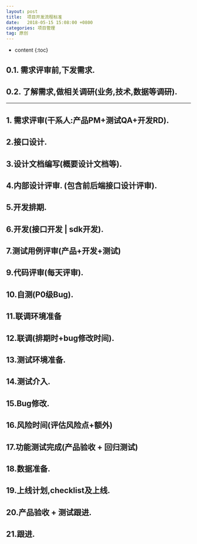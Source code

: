 ```yaml
---
layout: post
title:  项目开发流程标准
date:   2018-05-15 15:08:00 +0800
categories: 项目管理
tag: 原创
---
```


* content
{:toc}

## 0.1. 需求评审前,下发需求.
## 0.2. 了解需求,做相关调研(业务,技术,数据等调研).

---

## 1. 需求评审(干系人:产品PM+测试QA+开发RD).
## 2.接口设计.
## 3.设计文档编写(概要设计文档等).
## 4.内部设计评审. (包含前后端接口设计评审). 
## 5.开发排期.
## 6.开发(接口开发 | sdk开发).
## 7.测试用例评审(产品+开发+测试)
## 9.代码评审(每天评审).
## 10.自测(P0级Bug).
## 11.联调环境准备
## 12.联调(排期时+bug修改时间).
## 13.测试环境准备.
## 14.测试介入. 
## 15.Bug修改.
## 16.风险时间(评估风险点+额外) 
## 17.功能测试完成(产品验收 + 回归测试)
## 18.数据准备.
## 19.上线计划,checklist及上线.
## 20.产品验收 + 测试跟进.
## 21.跟进.